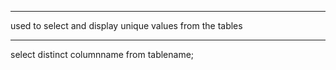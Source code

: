 *****     
used to select and display unique values from the tables

*****

select distinct columnname from tablename;


